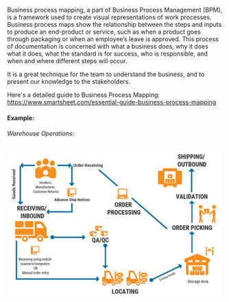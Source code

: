 Business process mapping, a part of Business Process Management (BPM), is a framework used to create visual representations of work processes. Business process maps show the relationship between the steps and inputs to produce an end-product or service, such as when a product goes through packaging or when an employee’s leave is approved. This process of documentation is concerned with what a business does, why it does what it does, what the standard is for success, who is responsible, and when and where different steps will occur.

It is a great technique for the team to understand the business, and to present our knowledge to the stakeholders. 

Here's a detailed guide to Business Process Mapping:
https://www.smartsheet.com/essential-guide-business-process-mapping


#### Example:

###### Warehouse Operations:

![Warehouse Operation](/images/warehouse-operations.png?raw=true "Warehouse Operation")
